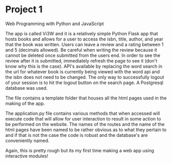 # Project 1

Web Programming with Python and JavaScript

The app is called Vi3W and it is a relatively simple Python Flask app that hosts books and allows for a user to
access the isbn, title, author, and year that the book was written. Users can leave a review and a rating between
1 and 5 (decimals allowed). Be careful when writing the review because it cannot be deleted once submitted from the users end.
In order to see the review after it is submitted, immediately refresh the page to see it
(don't know why this is the case). API's available by replacing the word search in the url for whatever book is currently being viewed
with the word api and the isbn does not need to be changed. The only way to successfully logout of your session is to hit the logout
button on the search page. A Postgresql database was used.

The file contains a template folder that houses all the html pages used in the making of the app.

The application.py file contains various methods that when accessed will execute code that will allow for
user interaction to result in some action to be performed on the website. The names of the routes and the name of the
html pages have been named to be rather obvious as to what they pertain to and if that is not the case the code is robust and
the database's are conveniently named.

Again, this is pretty rough but its my first time making a web app using interactive modules!

